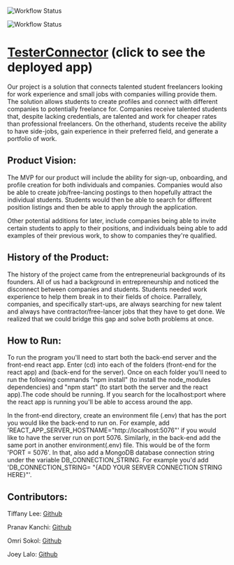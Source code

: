 ![Workflow Status](https://github.com/agiledev-students-spring-2023/final-project-new-york-chuckers/actions/workflows/back-test.yml/badge.svg?event=push)

![Workflow Status](https://github.com/agiledev-students-spring-2023/final-project-new-york-chuckers/actions/workflows/front-test.yml/badge.svg?event=push)

# [TesterConnector](http://24.199.92.187/) (click to see the deployed app)
Our project is a solution that connects talented student freelancers looking for work experience and small jobs with companies willing provide them. The solution allows students to create profiles and connect with different companies to potentially freelance for. Companies receive talented students that, despite lacking credentials, are talented and work for cheaper rates than professional freelancers. On the otherhand, students receive the ability to have side-jobs, gain experience in their preferred field, and generate a portfolio of work.

## Product Vision:
The MVP for our product will include the ability for sign-up, onboarding, and profile creation for both individuals and companies. Companies would also be able to create job/free-lancing postings to then hopefully attract the individual students. Students would then be able to search for different position listings and then be able to apply through the application.

Other potential additions for later, include companies being able to invite certain students to apply to their positions, and individuals being able to add examples of their previous work, to show to companies they're qualified.

## History of the Product:
The history of the project came from the entrepreneurial backgrounds of its founders. All of us had a background in entrepreneurship and noticed the disconnect between companies and students. Students needed work experience to help them break in to their fields of choice. Parrallely, companies, and specifically start-ups, are always searching for new talent and always have contractor/free-lancer jobs that they have to get done. We realized that we could bridge this gap and solve both problems at once.

## How to Run:
To run the program you'll need to start both the back-end server and the front-end react app. Enter (cd) into each of the folders (front-end for the react app) and (back-end for the server). Once on each folder you'll need to run the following commands "npm install" (to install the node_modules dependencies) and "npm start" (to start both the server and the react app).The code should be running. If you search for the localhost:port where the react app is running you'll be able to access around the app. 

In the front-end directory, create an environment file (.env) that has the port you would like the back-end to run on. For example, add 'REACT_APP_SERVER_HOSTNAME="http://localhost:5076"' if you would like to have the server run on port 5076. Similarly, in the back-end add the same port in another environment(.env) file. This would be of the form 'PORT = 5076'. In that, also add a MongoDB database connection string under the variable DB_CONNECTION_STRING. For example you'd add 'DB_CONNECTION_STRING= "{ADD YOUR SERVER CONNECTION STRING HERE}"'. 

## Contributors:
Tiffany Lee: [Github](https://github.com/les5185)

Pranav Kanchi: [Github](https://github.com/pkanchi23)

Omri Sokol: [Github](https://github.com/omri-sokol)

Joey Lalo: [Github](https://github.com/jlalo01)

